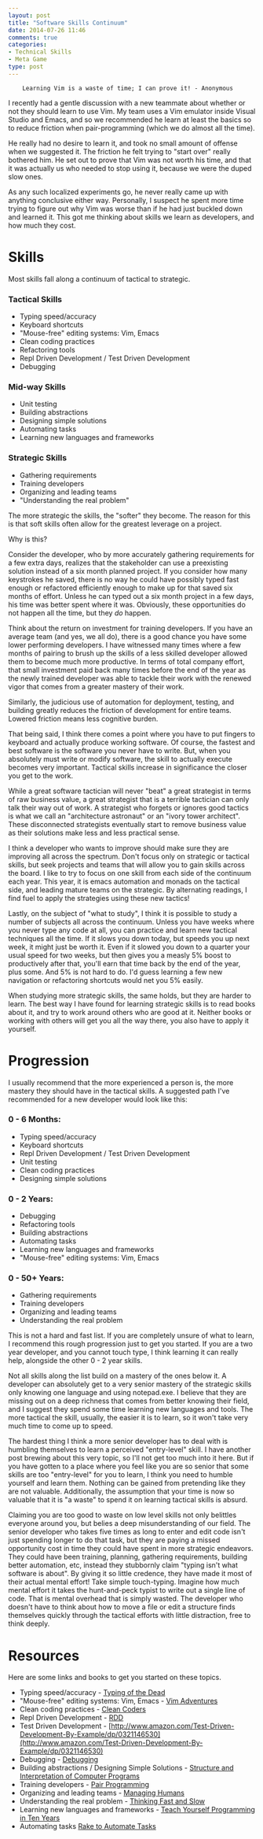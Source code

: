 ```yaml
---
layout: post
title: "Software Skills Continuum"
date: 2014-07-26 11:46
comments: true
categories: 
- Technical Skills
- Meta Game
type: post
---
```


        Learning Vim is a waste of time; I can prove it! - Anonymous
        
I recently had a gentle discussion with a new teammate about whether
or not they should learn to use Vim. My team uses a Vim emulator
inside Visual Studio and Emacs, and so we recommended he learn at
least the basics so to reduce friction when pair-programming (which we
do almost all the time).

He really had no desire to learn it, and took no small amount of
offense when we suggested it. The friction he felt trying to "start
over" really bothered him. He set out to prove that Vim was not worth
his time, and that it was actually us who needed to stop using it,
because we were the duped slow ones.

As any such localized experiments go, he never really came up with
anything conclusive either way. Personally, I suspect he spent more
time trying to figure out why Vim was worse than if he had just
buckled down and learned it. This got me thinking about skills we
learn as developers, and how much they cost.

# Skills

Most skills fall along a continuum of tactical to strategic.

### Tactical Skills

* Typing speed/accuracy
* Keyboard shortcuts
* "Mouse-free" editing systems: Vim, Emacs
* Clean coding practices
* Refactoring tools
* Repl Driven Development / Test Driven Development
* Debugging

### Mid-way Skills

* Unit testing
* Building abstractions
* Designing simple solutions
* Automating tasks
* Learning new languages and frameworks

### Strategic Skills

* Gathering requirements
* Training developers
* Organizing and leading teams
* "Understanding the real problem"

The more strategic the skills, the "softer" they become. The reason
for this is that soft skills often allow for the greatest leverage on
a project.

Why is this?

Consider the developer, who by more accurately gathering requirements
for a few extra days, realizes that the stakeholder can use a
preexisting solution instead of a six month planned project. If you
consider how many keystrokes he saved, there is no way he could have
possibly typed fast enough or refactored efficiently enough to make up
for that saved six months of effort. Unless he can typed out a six
month project in a few days, his time was better spent where it
was. Obviously, these opportunities do not happen all the time, but
they _do_ happen.

Think about the return on investment for training developers. If you
have an average team (and yes, we all do), there is a good chance you
have some lower performing developers. I have witnessed many times
where a few months of pairing to brush up the skills of a less skilled
developer allowed them to become much more productive. In terms of
total company effort, that small investment paid back many times
before the end of the year as the newly trained developer was able to
tackle their work with the renewed vigor that comes from a greater
mastery of their work.

Similarly, the judicious use of automation for deployment, testing,
and building greatly reduces the friction of development for entire
teams. Lowered friction means less cognitive burden.

That being said, I think there comes a point where you have to put
fingers to keyboard and actually produce working software. Of course,
the fastest and best software is the software you never have to
write. But, when you absolutely must write or modify software, the
skill to actually execute becomes very important. Tactical skills
increase in significance the closer you get to the work.

While a great software tactician will never "beat" a great strategist
in terms of raw business value, a great strategist that is a terrible
tactician can only talk their way out of work. A strategist who
forgets or ignores good tactics is what we call an "architecture
astronaut" or an "ivory tower architect". These disconnected
strategists eventually start to remove business value as their
solutions make less and less practical sense.

I think a developer who wants to improve should make sure they are
improving all across the spectrum. Don't focus only on strategic or
tactical skills, but seek projects and teams that will allow you to
gain skills across the board. I like to try to focus on one skill from
each side of the continuum each year. This year, it is emacs
automation and monads on the tactical side, and leading mature teams
on the strategic. By alternating readings, I find fuel to apply the
strategies using these new tactics!

Lastly, on the subject of "what to study", I think it is possible to
study a number of subjects all across the continuum. Unless you have
weeks where you never type any code at all, you can practice and learn
new tactical techniques all the time. If it slows you down today, but
speeds you up next week, it might just be worth it. Even if it slowed
you down to a quarter your usual speed for two weeks, but then gives
you a measly 5% boost to productively after that, you'll earn that
time back by the end of the year, plus some. And 5% is not hard to
do. I'd guess learning a few new navigation or refactoring shortcuts
would net you 5% easily.

When studying more strategic skills, the same holds, but they are
harder to learn. The best way I have found for learning strategic
skills is to read books about it, and try to work around others who
are good at it. Neither books or working with others will get you all
the way there, you also have to apply it yourself.

# Progression

I usually recommend that the more experienced a person is, the more
mastery they should have in the tactical skills. A suggested path I've
recommended for a new developer would look like this:

### 0 - 6 Months:

* Typing speed/accuracy
* Keyboard shortcuts
* Repl Driven Development / Test Driven Development
* Unit testing
* Clean coding practices
* Designing simple solutions

### 0 - 2 Years:

* Debugging
* Refactoring tools
* Building abstractions
* Automating tasks
* Learning new languages and frameworks
* "Mouse-free" editing systems: Vim, Emacs

### 0 - 50+ Years:

* Gathering requirements
* Training developers
* Organizing and leading teams
* Understanding the real problem

This is not a hard and fast list. If you are completely unsure of what
to learn, I recommend this rough progression just to get you
started. If you are a two year developer, and you cannot touch type, I
think learning it can really help, alongside the other 0 - 2 year
skills.

Not all skills along the list build on a mastery of the ones below
it. A developer can absolutely get to a very senior mastery of the
strategic skills only knowing one language and using notepad.exe. I
believe that they are missing out on a deep richness that comes from
better knowing their field, and I suggest they spend some time learning new
languages and tools. The more tactical the skill, usually, the easier
it is to learn, so it won't take very much time to come up to
speed. 

The hardest thing I think a more senior developer has to deal with is
humbling themselves to learn a perceived "entry-level" skill. I have
another post brewing about this very topic, so I'll not get too much
into it here. But if you have gotten to a place where you feel like
you are so senior that some skills are too "entry-level" for you to
learn, I think you need to humble yourself and learn them. Nothing can
be gained from pretending like they are not valuable. Additionally,
the assumption that your time is now so valuable that it is "a waste"
to spend it on learning tactical skills is absurd.

Claiming you are too good to waste on low level skills not only
belittles everyone around you, but belies a deep misunderstanding of
our field. The senior developer who takes five times as long to enter
and edit code isn't just spending longer to do that task, but they are
paying a missed opportunity cost in time they could have spent in more
strategic endeavors. They could have been training, planning,
gathering requirements, building better automation, etc, instead they
stubbornly claim "typing isn't what software is about". By giving it
so little credence, they have made it most of their actual mental
effort! Take simple touch-typing. Imagine how much mental effort it
takes the hunt-and-peck typist to write out a single line of
code. That is mental overhead that is simply wasted. The developer who
doesn't have to think about how to move a file or edit a structure
finds themselves quickly through the tactical efforts with little
distraction, free to think deeply.

# Resources

Here are some links and books to get you started on these topics.

* Typing speed/accuracy - [Typing of the Dead](http://store.steampowered.com/agecheck/app/246580/)
* "Mouse-free" editing systems: Vim, Emacs - [Vim Adventures](http://vim-adventures.com/)
* Clean coding practices - [Clean Coders](https://cleancoders.com/)
* Repl Driven Development - [RDD](http://blog.jayfields.com/2014/01/repl-driven-development.html)
* Test Driven Development - [http://www.amazon.com/Test-Driven-Development-By-Example/dp/0321146530](http://www.amazon.com/Test-Driven-Development-By-Example/dp/0321146530) 
* Debugging - [Debugging](http://c.learncodethehardway.org/book/ex31.html)
* Building abstractions / Designing Simple Solutions - [Structure and Interpretation of Computer Programs](http://mitpress.mit.edu/sicp/full-text/book/book-Z-H-4.html#%_toc_start)
* Training developers - [Pair Programming](http://en.wikipedia.org/wiki/Pair_programming)
* Organizing and leading teams - [Managing Humans](http://managinghumans.com/)
* Understanding the real problem - [Thinking Fast and Slow](http://en.wikipedia.org/wiki/Thinking,_Fast_and_Slow)
* Learning new languages and frameworks - [Teach Yourself Programming in Ten Years](http://norvig.com/21-days.html)
* Automating tasks [Rake to Automate Tasks](http://www.stuartellis.eu/articles/rake/)


